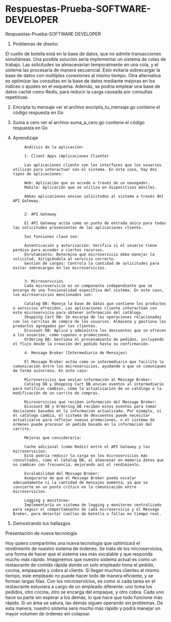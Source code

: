 # Respuestas-Prueba-SOFTWARE-DEVELOPER
Respuestas-Prueba-SOFTWARE DEVELOPER


1. Problemas de diseño:

El cuello de botella está en la base de datos, que no admite transacciones simultáneas. Una posible solución sería implementar un sistema de colas de trabajo. Las solicitudes se almacenarían temporalmente en una cola, y el sistema las procesaría de manera secuencial. Esto evitaría sobrecargar la base de datos con múltiples conexiones al mismo tiempo.
Otra alternativa es optimizar las consultas en la base de datos mediante mejoras en los índices o ajustes en el esquema. Además, se podría emplear una base de datos caché como Redis, para reducir la carga causada por consultas repetitivas.


2. Encripta tu mensaje
ver el archivo encripta_tu_mensaje.go contiene el código respuesta en Go
 
4. Suma a cero
ver el archivo suma_a_cero.go contiene el código respuesta en Go
   
5. Aprendizaje

 			Análisis de la aplicación:

			1- Client Apps (Aplicaciones Cliente)

			Las aplicaciones cliente son las interfaces que los usuarios utilizan para interactuar con el sistema. En este caso, hay dos tipos de aplicaciones:

			Web: Aplicación que se accede a través de un navegador.
			Mobile: Aplicación que se utiliza en dispositivos móviles.

			Ambas aplicaciones envían solicitudes al sistema a través del API Gateway.


			2- API Gateway

			El API Gateway actúa como un punto de entrada único para todas las solicitudes provenientes de las aplicaciones cliente.

			Sus funciones clave son:

			Autenticación y autorización: Verifica si el usuario tiene permiso para acceder a ciertos recursos.
			Enrutamiento: Determina qué microservicio debe manejar la solicitud, dirigiéndola al servicio correcto.
			Gestión de cargas: Controla la cantidad de solicitudes para evitar sobrecargas en los microservicios.


			3- Microservicios
			Cada microservicio es un componente independiente que se encarga de una funcionalidad específica del sistema. En este caso, los microservicios mencionados son:

			Catalog DB: Maneja la base de datos que contiene los productos o servicios ofrecidos. Las aplicaciones cliente interactúan con este microservicio para obtener información del catálogo.
			Shopping Cart DB: Se encarga de las operaciones relacionadas con los carritos de compra de los usuarios. Almacena y gestiona los productos agregados por los clientes.
			Discount DB: Aplica y administra los descuentos que se ofrecen a los usuarios, como cupones o promociones.
			Ordering DB: Gestiona el procesamiento de pedidos, incluyendo el flujo desde la creación del pedido hasta su confirmación.

			4- Message Broker (Intermediario de Mensajes)

			El Message Broker actúa como un intermediario que facilita la comunicación entre los microservicios, ayudando a que se comuniquen de forma asíncrona. En este caso:

			Microservicios que envían información al Message Broker:
			Catalog DB y Shopping Cart DB envían eventos al intermediario para notificar cambios, como la actualización de un catálogo o la modificación de un carrito de compras.

			Microservicios que reciben información del Message Broker:
			Discount DB y Ordering DB reciben estos eventos para tomar decisiones basadas en la información actualizada. Por ejemplo, si el catálogo cambia, el sistema de descuentos puede necesitar actualizarse para reflejar nuevas promociones, o el sistema de órdenes puede procesar un pedido basado en la información del carrito.

			Mejoras que consideraría:

			Cache adicional (como Redis) entre el API Gateway y los microservicios:
			Esto podría reducir la carga en los microservicios más consultados, como el Catalog DB, al almacenar en memoria datos que no cambian con frecuencia, mejorando así el rendimiento.

			Escalabilidad del Message Broker:
			Asegurarse de que el Message Broker pueda escalar adecuadamente si la cantidad de mensajes aumenta, ya que se convierte en un punto crítico en la comunicación entre microservicios.

			Logging y monitoreo:
			Implementaría un sistema de logging y monitoreo centralizado para seguir el comportamiento de cada microservicio y el Message Broker, para detectar cuellos de botella o fallas en tiempo real.
   
6. Demostrando tus hallazgos

Presentación de nueva tecnología

Hoy quiero compartirles una nueva tecnología que optimizará el rendimiento de nuestro sistema de órdenes. 
Se trata de los microservicios, una forma de hacer que el sistema sea más escalable y que responda mucho más rápido.
Imaginemos que nuestro sistema actual es como un restaurante de comida rápida donde un solo empleado toma el pedido, cocina, empaqueta y cobra al cliente. Si llegan muchos clientes al mismo tiempo, este empleado no puede hacer todo de manera eficiente, y se forman largas filas. 
Con los microservicios, es como si cada tarea en el restaurante estuviera a cargo de un empleado diferente: uno toma los pedidos, otro cocina, otro se encarga del empaque, y otro cobra. Cada uno hace su parte sin esperar a los demás, lo que hace que todo funcione más rápido. 
Si un área se satura, las demás siguen operando sin problemas. De esta manera, nuestro sistema será mucho más rápido y podrá manejar un mayor volumen de órdenes sin colapsar.
 
